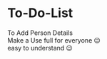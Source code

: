 # To-Do-List
  To Add Person Details   
  Make a Use full for everyone 😉   
  easy to understand 😉   





